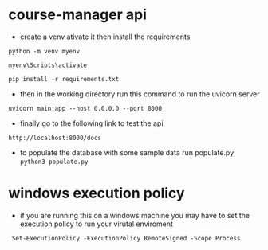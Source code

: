 # course-manager api

- create a venv ativate it then install the requirements

`python -m venv myenv`

`myenv\Scripts\activate`

`pip install -r requirements.txt`


- then in the working directory run this command to run the uvicorn server

`uvicorn main:app --host 0.0.0.0 --port 8000`

- finally go to the following link to test the api

`http://localhost:8000/docs` 

- to populate the database with some sample data run populate.py
`python3 populate.py`


# windows execution policy
- if you are running this on a windows machine you may have to set the execution policy to run your virutal enviroment

` Set-ExecutionPolicy -ExecutionPolicy RemoteSigned -Scope Process`
